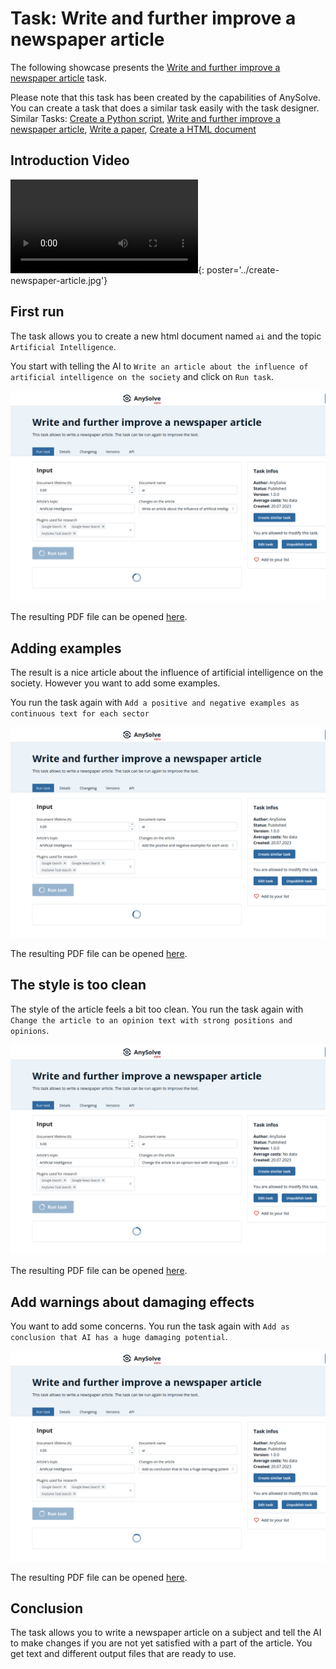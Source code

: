 # Task: Write and further improve a newspaper article

The following showcase presents the [Write and further improve a newspaper article](https://www.anysolve.ai/tools/u-ba835df8268fc301-write-and-further-improve-a-newspaper-article) task.

Please note that this task has been created by the capabilities of AnySolve. You can create a task that does a similar task easily with the task designer. Similar Tasks: [Create a Python script](https://www.anysolve.ai/tools/u-ba835df8268fc301-create-a-python-script), [Write and further improve a newspaper article](https://www.anysolve.ai/tools/u-ba835df8268fc301-write-and-further-improve-a-newspaper-article), [Write a paper](https://www.anysolve.ai/tools/u-ba835df8268fc301-write-a-paper), [Create a HTML document](https://www.anysolve.ai/tools/u-ba835df8268fc301-create-a-html-document)

## Introduction Video

![type:video](create-newspaper-article.mp4){: poster='../create-newspaper-article.jpg'}

## First run

The task allows you to create a new html document named `ai` and the topic `Artificial Intelligence`.

You start with telling the AI to `Write an article about the influence of artificial intelligence on the society` and click on `Run task`.

![Screenshot](basic.png)

The resulting PDF file can be opened [here](basic.pdf).

## Adding examples

The result is a nice article about the influence of artificial intelligence on the society. However you want to add some examples.

You run the task again with `Add a positive and negative examples as continuous text for each sector`

![Screenshot](add-examples.png)

The resulting PDF file can be opened [here](add-examples.pdf).

## The style is too clean

The style of the article feels a bit too clean. You run the task again with `Change the article to an opinion text with strong positions and opinions`.

![Screenshot](style.png)

The resulting PDF file can be opened [here](style.pdf).

## Add warnings about damaging effects

You want to add some concerns. You run the task again with `Add as conclusion that AI has a huge damaging potential`.

![Screenshot](final.png)

The resulting PDF file can be opened [here](final.pdf).

## Conclusion

The task allows you to write a newspaper article on a subject and tell the AI to make changes if you are not yet satisfied with a part of the article. You get text and different output files that are ready to use.
